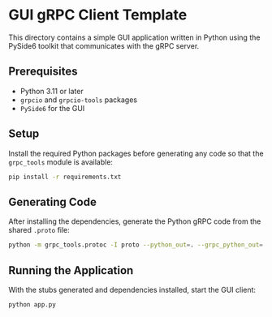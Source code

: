 # GUI gRPC Client Template

This directory contains a simple GUI application written in Python using the PySide6 toolkit that communicates with the gRPC server.

## Prerequisites

- Python 3.11 or later
- `grpcio` and `grpcio-tools` packages
- `PySide6` for the GUI

## Setup

Install the required Python packages before generating any code so that the
`grpc_tools` module is available:

```bash
pip install -r requirements.txt
```

## Generating Code

After installing the dependencies, generate the Python gRPC code from the shared
`.proto` file:

```bash
python -m grpc_tools.protoc -I proto --python_out=. --grpc_python_out=. proto/helloworld.proto
```

## Running the Application

With the stubs generated and dependencies installed, start the GUI client:

```bash
python app.py
```
